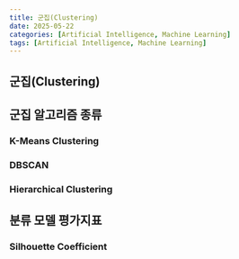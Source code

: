 ```yaml
---
title: 군집(Clustering)
date: 2025-05-22
categories: [Artificial Intelligence, Machine Learning]
tags: [Artificial Intelligence, Machine Learning]
---
```

## 군집(Clustering)

## 군집 알고리즘 종류
### K-Means Clustering
### DBSCAN
### Hierarchical Clustering

## 분류 모델 평가지표
### Silhouette Coefficient
